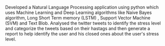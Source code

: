 Developed a Natural Language Processing application using python which uses Machine Learning and Deep Learning algorithms like Naive Bayes algorithm, Long Short Term memory (LSTM) , Support Vector Machine (SVM) and Text Blob.
Analysed the twitter tweets to identify the stress level and categorize the tweets based on their hastags and then generate a report to help identify the user and his closed ones about the user's stress level. 

